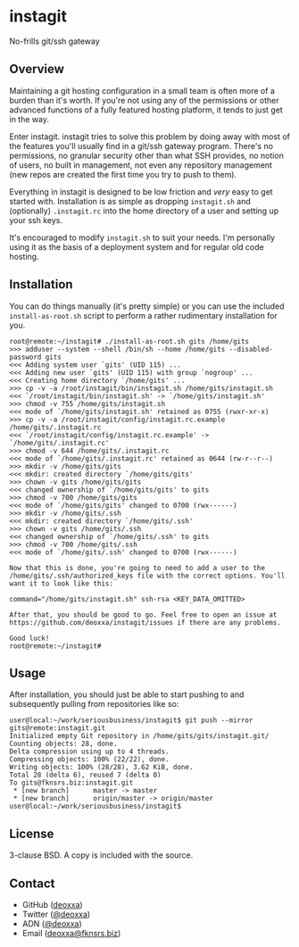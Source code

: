 instagit
========

No-frills git/ssh gateway

Overview
--------

Maintaining a git hosting configuration in a small team is often more of a
burden than it's worth. If you're not using any of the permissions or other
advanced functions of a fully featured hosting platform, it tends to just get in
the way.

Enter instagit. instagit tries to solve this problem by doing away with most of
the features you'll usually find in a git/ssh gateway program. There's no
permissions, no granular security other than what SSH provides, no notion of
users, no built in management, not even any repository management (new repos are
created the first time you try to push to them).

Everything in instagit is designed to be low friction and *very* easy to get
started with. Installation is as simple as dropping `instagit.sh` and
(optionally) `.instagit.rc` into the home directory of a user and setting up
your ssh keys.

It's encouraged to modify `instagit.sh` to suit your needs. I'm personally using
it as the basis of a deployment system and for regular old code hosting.

Installation
------------

You can do things manually (it's pretty simple) or you can use the included
`install-as-root.sh` script to perform a rather rudimentary installation for
you.

```
root@remote:~/instagit# ./install-as-root.sh gits /home/gits
>>> adduser --system --shell /bin/sh --home /home/gits --disabled-password gits
<<< Adding system user `gits' (UID 115) ...
<<< Adding new user `gits' (UID 115) with group `nogroup' ...
<<< Creating home directory `/home/gits' ...
>>> cp -v -a /root/instagit/bin/instagit.sh /home/gits/instagit.sh
<<< `/root/instagit/bin/instagit.sh' -> `/home/gits/instagit.sh'
>>> chmod -v 755 /home/gits/instagit.sh
<<< mode of `/home/gits/instagit.sh' retained as 0755 (rwxr-xr-x)
>>> cp -v -a /root/instagit/config/instagit.rc.example /home/gits/.instagit.rc
<<< `/root/instagit/config/instagit.rc.example' -> `/home/gits/.instagit.rc'
>>> chmod -v 644 /home/gits/.instagit.rc
<<< mode of `/home/gits/.instagit.rc' retained as 0644 (rw-r--r--)
>>> mkdir -v /home/gits/gits
<<< mkdir: created directory `/home/gits/gits'
>>> chown -v gits /home/gits/gits
<<< changed ownership of `/home/gits/gits' to gits
>>> chmod -v 700 /home/gits/gits
<<< mode of `/home/gits/gits' changed to 0700 (rwx------)
>>> mkdir -v /home/gits/.ssh
<<< mkdir: created directory `/home/gits/.ssh'
>>> chown -v gits /home/gits/.ssh
<<< changed ownership of `/home/gits/.ssh' to gits
>>> chmod -v 700 /home/gits/.ssh
<<< mode of `/home/gits/.ssh' changed to 0700 (rwx------)

Now that this is done, you're going to need to add a user to the /home/gits/.ssh/authorized_keys file with the correct options. You'll want it to look like this:

command="/home/gits/instagit.sh" ssh-rsa <KEY_DATA_OMITTED>

After that, you should be good to go. Feel free to open an issue at https://github.com/deoxxa/instagit/issues if there are any problems.

Good luck!
root@remote:~/instagit#
```

Usage
-----

After installation, you should just be able to start pushing to and subsequently
pulling from repositories like so:

```
user@local:~/work/seriousbusiness/instagit$ git push --mirror gits@remote:instagit.git
Initialized empty Git repository in /home/gits/gits/instagit.git/
Counting objects: 28, done.
Delta compression using up to 4 threads.
Compressing objects: 100% (22/22), done.
Writing objects: 100% (28/28), 3.62 KiB, done.
Total 28 (delta 6), reused 7 (delta 0)
To gits@fknsrs.biz:instagit.git
 * [new branch]      master -> master
 * [new branch]      origin/master -> origin/master
user@local:~/work/seriousbusiness/instagit$
```

License
-------

3-clause BSD. A copy is included with the source.

Contact
-------

* GitHub ([deoxxa](http://github.com/deoxxa))
* Twitter ([@deoxxa](http://twitter.com/deoxxa))
* ADN ([@deoxxa](https://alpha.app.net/deoxxa))
* Email ([deoxxa@fknsrs.biz](mailto:deoxxa@fknsrs.biz))
